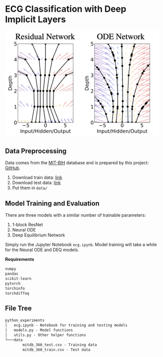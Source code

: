 # ECG Classification with Deep Implicit Layers

<img src="https://github.com/KevinyWu/KevinyWu/blob/main/images/neural_ode.png" alt="neural_ode" width="600"/>

## Data Preprocessing

Data comes from the [MIT-BIH](https://physionet.org/content/mitdb/1.0.0/) database and is prepared by this project: [GitHub](https://github.com/intsav/RealtimeArrhythmiaMonitoring).

1. Download train data: [link](https://docs.google.com/uc?export=download&id=1KIBxRB12tbEop02Dj_sLBuZvPgu3ua6e)
2. Download test data: [link](https://docs.google.com/uc?export=download&id=1epF6BHCrTUOrpILBUp4xg160guVy_Jsr)
3. Put them in `data/`

## Model Training and Evaluation

There are three models with a similar number of trainable parameters:

1. 1-block ResNet
2. Neural ODE
3. Deep Equilibrium Network

Simply run the Jupyter Notebook `ecg.ipynb`. Model training will take a while for the Neural ODE and DEQ models.

**Requirements**

```
numpy
pandas
scikit-learn
pytorch
torchinfo
torchdiffeq
```

## File Tree

```
python_experiments
│   ecg.ipynb - Notebook for training and testing models 
│   models.py - Model functions
│   utils.py - Other helper functions
└───data
        mitdb_360_test.csv - Training data
        mitdb_360_train.csv - Test data
```
